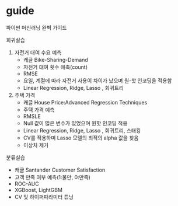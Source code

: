 # guide
 파이썬 머신러닝 완벽 가이드

회귀실습
1) 자전거 대여 수요 예측
   - 캐글 Bike-Sharing-Demand
   - 자전거 대여 횟수 에측(count)
   - RMSE
   - 요일, 계절에 따라 자전거 사용이 차이가 났으며 원-핫 인코딩을 적용함
   - Linear Regression, Ridge, Lasso , 회귀트리
2) 주택 가격
   - 캐글 House Price:Advanced Regression Techniques
   - 주택 가격 예측
   - RMSLE
   - Null 값이 많은 변수가 있었으며 원핫 인코딩 적용
   - Linear Regression, Ridge, Lasso , 회귀트리, 스태킹
   - CV를 적용하며 Lasso 모델의 최적의 alpha 값을 찾음
   - 이상치 제거
  
 분류실습
  - 캐글 Santander Customer Satisfaction
  - 고객 만족 여부 예측(1:불만, 0:만족)
  - ROC-AUC
  - XGBoost, LightGBM
  - CV 및 하이퍼파라미터 튜닝
